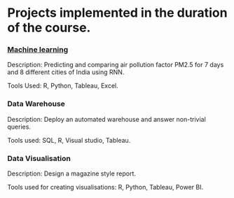 # Projects implemented in the duration of the course.

### [Machine learning](https://github.com/swapnil-sarda/projects/tree/Machine-learning)

Description: Predicting and comparing air pollution factor PM2.5 for 7 days and 8 different cities of India using RNN.

Tools Used: R, Python, Tableau, Excel.

### Data Warehouse

Description: Deploy an automated warehouse and answer non-trivial queries.

Tools used: SQL, R, Visual studio, Tableau.

### Data Visualisation

Description: Design a magazine style report.

Tools used for creating visualisations: R, Python, Tableau, Power BI.
